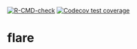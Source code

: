 <!-- badges: start -->
  [![R-CMD-check](https://github.com/FLARE-forecast/flare/actions/workflows/R-CMD-check.yaml/badge.svg)](https://github.com/FLARE-forecast/flare/actions/workflows/R-CMD-check.yaml)
[![Codecov test coverage](https://codecov.io/gh/FLARE-forecast/flare/branch/master/graph/badge.svg)](https://codecov.io/gh/FLARE-forecast/flare?branch=master)
<!-- badges: end -->
# flare
